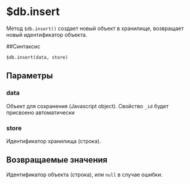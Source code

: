 # $db.insert

Метод `$db.insert()` создает новый объект в хранилище, возвращает новый идентификатор объекта.

##Синтаксис

```
$db.insert(data, store)
```

## Параметры

### data
Объект для сохранения (Javascript object).  Свойство `_id` будет присвоено автоматически

### store
Идентификатор хранилища (строка).

## Возвращаемые значения
Идентификатор объекта (строка), или `null` в случае ошибки.
